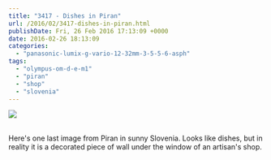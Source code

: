 ```yaml
---
title: "3417 - Dishes in Piran"
url: /2016/02/3417-dishes-in-piran.html
publishDate: Fri, 26 Feb 2016 17:13:09 +0000
date: 2016-02-26 18:13:09
categories: 
  - "panasonic-lumix-g-vario-12-32mm-3-5-5-6-asph"
tags: 
  - "olympus-om-d-e-m1"
  - "piran"
  - "shop"
  - "slovenia"
---
```

<div class="container">
<div class="center"><a target="_blank" href="https://d25zfm9zpd7gm5.cloudfront.net/1200x1200/2015/20150917_151636_lr.jpg"><img class="webfeedsFeaturedVisual" src="https://d25zfm9zpd7gm5.cloudfront.net/0600x0600/2015/20150917_151636_lr.jpg" /></a></div>
</div>
<br />

Here's one last image from Piran in sunny Slovenia. Looks like dishes, but in reality it is a decorated piece of wall under the window of an artisan's shop.

